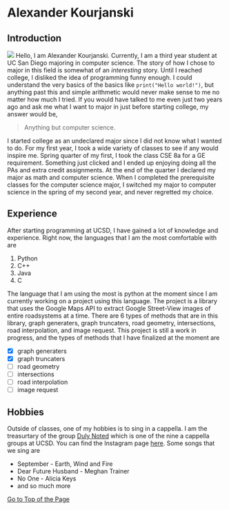 # Alexander Kourjanski
## Introduction
![](image_for_webpage/_SAM4556.SRW.png)
Hello, I am Alexander Kourjanski. Currently, I am a third year student at UC San Diego majoring in computer science. The story of how I chose to major in this field is somewhat of an *interesting* story. Until I reached college, I disliked the idea of programming funny enough. I could understand the very basics of the basics like `print("Hello world!")`, but anything past this and simple arithmetic would never make sense to me no matter how much I tried. If you would have talked to me even just two years ago and ask me what I want to major in just before starting college, my answer would be,
>Anything but computer science.

I started college as an undeclared major since I did not know what I wanted to do. For my first year, I took a wide variety of classes to see if any would inspire me. Spring quarter of my first, I took the class CSE 8a for a GE requirement. Something just clicked and I ended up enjoying doing all the PAs and extra credit assignments. At the end of the quarter I declared my major as math and computer science. When I completed the prerequisite classes for the computer science major, I switched my major to computer science in the spring of my second year, and never regretted my choice. 
## Experience

After starting programming at UCSD, I have gained a lot of knowledge and experience. Right now, the languages that I am the most comfortable with are

1. Python
2. C++
3. Java
4. C

The language that I am using the most is python at the moment since I am currently working on a project using this language. The project is a library that uses the Google Maps API to extract Google Street-View images of entire roadsystems at a time. There are 6 types of methods that are in this library, graph generaters, graph truncaters, road geometry, intersections, road interpolation, and image request. This project is still a work in progress, and the types of methods that I have finalized at the moment are

- [x] graph generaters
- [x] graph truncaters
- [ ] road geometry
- [ ] intersections
- [ ] road interpolation
- [ ] image request

## Hobbies

Outside of classes, one of my hobbies is to sing in a cappella. I am the treasurtary of the group [Duly Noted](image_for_webpage/duly-noted-photo.PNG) which is one of the nine a cappella groups at UCSD. You can find the Instagram page [here](https://www.instagram.com/ucsddulynoted/?hl=en). Some songs that we sing are
  
- September - Earth, Wind and Fire
- Dear Future Husband - Meghan Trainer
- No One - Alicia Keys
- and so much more
  


[Go to Top of the Page](#-alexander-kourjanski)
